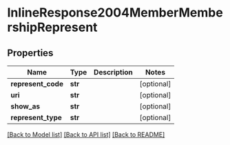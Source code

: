 # InlineResponse2004MemberMembershipRepresent

## Properties
Name | Type | Description | Notes
------------ | ------------- | ------------- | -------------
**represent_code** | **str** |  | [optional] 
**uri** | **str** |  | [optional] 
**show_as** | **str** |  | [optional] 
**represent_type** | **str** |  | [optional] 

[[Back to Model list]](../README.md#documentation-for-models) [[Back to API list]](../README.md#documentation-for-api-endpoints) [[Back to README]](../README.md)


